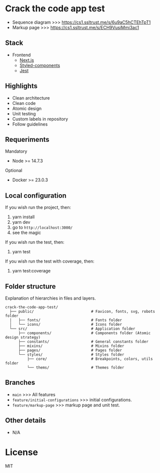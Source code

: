 # Crack the code app test

- Sequence diagram >>> https://cs1.ssltrust.me/s/6u9aC5hCTEhTpT1
- Markup page >>> https://cs1.ssltrust.me/s/ECH9VusiMmi3ac1

## Stack

- Frontend
  - [Next.js](https://nextjs.org/)
  - [Styled-components](https://styled-components.com/)
  - [Jest](https://jestjs.io/)

## Highlights

- Clean architecture
- Clean code
- Atomic design
- Unit testing
- Custom labels in repository
- Follow guidelines

## Requeriments
Mandatory

- Node >= 14.7.3

Optional

- Docker >= 23.0.3

## Local configuration
If you wish run the project, then:

1. yarn install
2. yarn dev
3. go to `http://localhost:3000/`
4. see the magic

If you wish run the test, then:

1. yarn test

If you wish run the test with coverage, then:

1. yarn test:coverage

## Folder structure
Explanation of hierarchies in files and layers.

    crack-the-code-app-test/
      ├── public/                          # Favicon, fonts, svg, robots folder
      |   ├── fonts/                       # Fonts folder
      │   └── icons/                       # Icons folder
      └── src/                             # Application folder
          ├── components/                  # Components folder (Atomic design strategy)
          ├── constants/                   # General constants folder
          ├── mixins/                      # Mixins folder
          ├── pages/                       # Pages folder
          └── styles/                      # Styles folder
              ├── core/                    # Breakpoints, colors, utils folder
              └── thems/                   # Themes folder
            

## Branches

- `main` >>> All features
- `feature/initial-configurations` >>> initial configurations.
- `feature/markup-page` >>> markup page and unit test.

## Other details

- N/A

# License

MIT